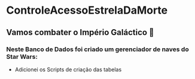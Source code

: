 # ControleAcessoEstrelaDaMorte
## Vamos combater o Império Galáctico :rocket: 
### Neste Banco de Dados foi criado um gerenciador de naves do Star Wars:
<ul>
  <li> Adicionei os Scripts de criação das tabelas
  </li>
</ul>
